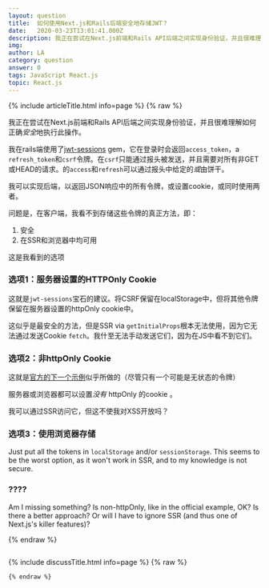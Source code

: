 ```yaml
---
layout: question
title:  如何使用Next.js和Rails后端安全地存储JWT？
date:   2020-03-23T13:01:41.000Z
description: 我正在尝试在Next.js前端和Rails API后端之间实现身份验证，并且很难理解如何正确安全地执行此操作。我在rails端使用了jwt-sessi...
img: 
author: LA
category: question
answer: 0
tags: JavaScript React.js
topic: React.js
---
```

<div class="article-root">
  <div class="article">
    {% include articleTitle.html info=page %}
    {% raw %}
    <div class="article-content"><p><font style="vertical-align: inherit;"><font style="vertical-align: inherit;">我正在尝试在Next.js前端和Rails API后端之间实现身份验证，并且很难理解如何正确</font></font><em><font style="vertical-align: inherit;"><font style="vertical-align: inherit;">安全</font></font></em><font style="vertical-align: inherit;"><font style="vertical-align: inherit;">地执行此操作</font><font style="vertical-align: inherit;">。</font></font></p>

<p><font style="vertical-align: inherit;"><font style="vertical-align: inherit;">我</font><font style="vertical-align: inherit;">在rails端</font><font style="vertical-align: inherit;">使用了</font></font><a href="https://github.com/tuwukee/jwt_sessions" rel="nofollow noreferrer"><font style="vertical-align: inherit;"><font style="vertical-align: inherit;">jwt-sessions</font></font></a><font style="vertical-align: inherit;"><font style="vertical-align: inherit;"> gem，它在登录时会返回</font></font><code>access_token</code><font style="vertical-align: inherit;"><font style="vertical-align: inherit;">，a </font></font><code>refresh_token</code><font style="vertical-align: inherit;"><font style="vertical-align: inherit;">和</font></font><code>csrf</code><font style="vertical-align: inherit;"><font style="vertical-align: inherit;">令牌。</font><font style="vertical-align: inherit;">在</font></font><code>csrf</code><font style="vertical-align: inherit;"><font style="vertical-align: inherit;">只能通过报头被发送，并且需要对所有非GET或HEAD的请求。</font><font style="vertical-align: inherit;">的</font></font><code>access</code><font style="vertical-align: inherit;"><font style="vertical-align: inherit;">和</font></font><code>refresh</code><font style="vertical-align: inherit;"><font style="vertical-align: inherit;">可以通过报头中给定的</font></font><em><font style="vertical-align: inherit;"><font style="vertical-align: inherit;">或</font></font></em><font style="vertical-align: inherit;"><font style="vertical-align: inherit;">由饼干。</font></font></p>

<p><font style="vertical-align: inherit;"><font style="vertical-align: inherit;">我可以实现后端，以返回JSON响应中的所有令牌，或设置cookie，或同时使用两者。</font></font></p>

<p><font style="vertical-align: inherit;"><font style="vertical-align: inherit;">问题是，在客户端，我看不到存储这些令牌的真正方法，即：</font></font></p>

<ol>
<li><font style="vertical-align: inherit;"><font style="vertical-align: inherit;">安全</font></font></li>
<li><font style="vertical-align: inherit;"><font style="vertical-align: inherit;">在SSR和浏览器中均可用</font></font></li>
</ol>

<p><font style="vertical-align: inherit;"><font style="vertical-align: inherit;">这是我看到的选项</font></font></p>

<h3><font style="vertical-align: inherit;"><font style="vertical-align: inherit;">选项1：服务器设置的HTTPOnly Cookie</font></font></h3>

<p><font style="vertical-align: inherit;"><font style="vertical-align: inherit;">这就是</font></font><code>jwt-sessions</code><font style="vertical-align: inherit;"><font style="vertical-align: inherit;">宝石的建议。</font><font style="vertical-align: inherit;">将CSRF保留在localStorage中，但将其他令牌保留在服务器设置的httpOnly cookie中。</font></font></p>

<p><font style="vertical-align: inherit;"><font style="vertical-align: inherit;">这似乎是最安全的方法，但是SSR via </font></font><code>getInitialProps</code><font style="vertical-align: inherit;"><font style="vertical-align: inherit;">根本无法使用，因为它无法通过发送Cookie </font></font><code>fetch</code><font style="vertical-align: inherit;"><font style="vertical-align: inherit;">。</font><font style="vertical-align: inherit;">我什至无法手动发送它们，因为在JS中看不到它们。</font></font></p>

<h3><font style="vertical-align: inherit;"><font style="vertical-align: inherit;">选项2：非httpOnly Cookie</font></font></h3>

<p><font style="vertical-align: inherit;"><font style="vertical-align: inherit;">这就是</font></font><a href="https://github.com/zeit/next.js/tree/master/examples/with-cookie-auth" rel="nofollow noreferrer"><font style="vertical-align: inherit;"><font style="vertical-align: inherit;">官方的下一个示例</font></font></a><font style="vertical-align: inherit;"><font style="vertical-align: inherit;">似乎所做的（尽管只有一个可能是无状态的令牌）</font></font></p>

<p><font style="vertical-align: inherit;"><font style="vertical-align: inherit;">服务器或浏览器都可以设置</font></font><em><font style="vertical-align: inherit;"><font style="vertical-align: inherit;">没有</font></font></em><font style="vertical-align: inherit;"><font style="vertical-align: inherit;"> httpOnly </font><font style="vertical-align: inherit;">的cookie </font><font style="vertical-align: inherit;">。</font></font></p>

<p><font style="vertical-align: inherit;"><font style="vertical-align: inherit;">我可以通过SSR访问它，但这不使我对XSS开放吗？</font></font></p>

<h3><font style="vertical-align: inherit;"><font style="vertical-align: inherit;">选项3：使用浏览器存储</font></font></h3>

<p>Just put all the tokens in <code>localStorage</code> and/or <code>sessionStorage</code>. This seems to be the worst option, as it won't work in SSR, and to my knowledge is not secure.</p>

<h3>????</h3>

<p>Am I missing something? Is non-httpOnly, like in the official example, OK? Is there a better approach? Or will I have to ignore SSR (and thus one of Next.js's killer features)?</p></div>
    {% endraw %}
  </div>
  <p style="height: 0;width:0;overflow: hidden;"> 第3035篇《如何使用Next.js和Rails后端安全地存储JWT？》来自Winter(https://github.com/aiyld/aiyld.github.io)的站点</p>
  <div class="discuss-wrapper">
    {% include discussTitle.html info=page %}
    {% raw %}
    
    {% endraw %}
  </div>
<div>
